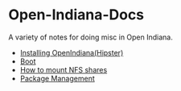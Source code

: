 # Open-Indiana-Docs
A variety of notes for doing misc in Open Indiana.

* [Installing OpenIndiana(Hipster)](https://github.com/AdrianKoshka/Open-Indiana-Docs/tree/master/Install)
* [Boot](Boot)
* [How to mount NFS shares](mounting-nfs-share.md)
* [Package Management](https://github.com/AdrianKoshka/Open-Indiana-Docs/tree/master/PackageManagement)
